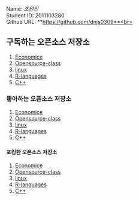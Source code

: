 
Name: *_조원진_*<br>
Student ID: 2011103280<br>
Github URL: **https://github.com/dnjs0309**<br>
## 구독하는 오픈소스 저장소

1. [Economice](https://github.com/dnjs0309/Comparison-Programming-Languages-Economics)  
2. [Opensource-class](https://github.com/dnjs0309/opensource-class)  
3. [linux](https://github.com/dnjs0309/linux)  
4. [R-languages](https://github.com/dnjs0309/R)  
5. [C++](https://github.com/dnjs0309/cocos2d-x)  

### 좋아하는 오픈소스 저장소

1. [Economice](https://github.com/dnjs0309/Comparison-Programming-Languages-Economics)  
2. [Opensource-class](https://github.com/dnjs0309/opensource-class)  
3. [linux](https://github.com/dnjs0309/linux)  
4. [R-languages](https://github.com/dnjs0309/R)  
5. [C++](https://github.com/dnjs0309/cocos2d-x)  

#### 포킹한 오픈소스 저장소

1. [Economice](https://github.com/dnjs0309/Comparison-Programming-Languages-Economics)  
2. [Opensource-class](https://github.com/dnjs0309/opensource-class)  
3. [linux](https://github.com/dnjs0309/linux)  
4. [R-languages](https://github.com/dnjs0309/R)  
5. [C++](https://github.com/dnjs0309/cocos2d-x)  
